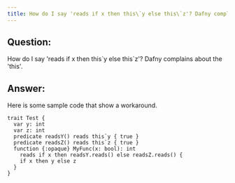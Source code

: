 ```yaml
---
title: How do I say 'reads if x then this\`y else this\`z'? Dafny complains about the 'this'.
---
```


## Question: 

How do I say 'reads if x then this\`y else this\`z'? Dafny complains about the 'this'.

## Answer:

Here is some sample code that show a workaround.

```dafny
trait Test {
  var y: int
  var z: int
  predicate readsY() reads this`y { true }
  predicate readsZ() reads this`z { true }
  function {:opaque} MyFunc(x: bool): int
    reads if x then readsY.reads() else readsZ.reads() {
    if x then y else z
  }
}

```